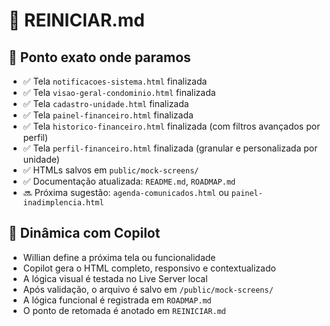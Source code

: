 # 🔁 REINICIAR.md

## 📍 Ponto exato onde paramos

- ✅ Tela `notificacoes-sistema.html` finalizada  
- ✅ Tela `visao-geral-condominio.html` finalizada  
- ✅ Tela `cadastro-unidade.html` finalizada  
- ✅ Tela `painel-financeiro.html` finalizada  
- ✅ Tela `historico-financeiro.html` finalizada (com filtros avançados por perfil)
- ✅ Tela `perfil-financeiro.html` finalizada (granular e personalizada por unidade)
- ✅ HTMLs salvos em `public/mock-screens/`
- ✅ Documentação atualizada: `README.md`, `ROADMAP.md`
- 🔜 Próxima sugestão: `agenda-comunicados.html` ou `painel-inadimplencia.html`

## 🤝 Dinâmica com Copilot

- Willian define a próxima tela ou funcionalidade
- Copilot gera o HTML completo, responsivo e contextualizado
- A lógica visual é testada no Live Server local
- Após validação, o arquivo é salvo em `/public/mock-screens/`
- A lógica funcional é registrada em `ROADMAP.md`
- O ponto de retomada é anotado em `REINICIAR.md`
